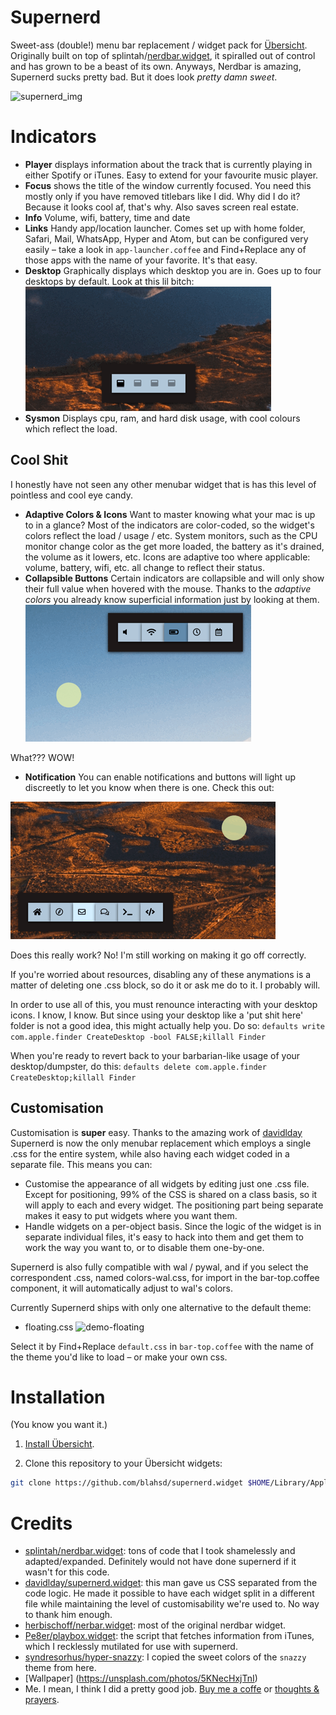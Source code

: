 # Supernerd

Sweet-ass (double!) menu bar replacement / widget pack for  [Übersicht](http://tracesof.net/uebersicht/). Originally built on top of  splintah/[nerdbar.widget](https://github.com/splintah/nerdbar.widget), it spiralled out of control and has grown to be a beast of its own. Anyways, Nerdbar is amazing, Supernerd sucks pretty bad. But it does look *pretty damn sweet*.

![supernerd_img](./demo/demo-standard.png)

# Indicators
* **Player**    displays information about the track that is currently playing in either Spotify or iTunes. Easy to extend for your favourite music player.
* **Focus**     shows the title of the window currently focused. You need this mostly only if you have removed titlebars like I did. Why did I do it? Because it looks cool af, that's why. Also saves screen real estate.
* **Info**      Volume, wifi, battery, time and date
* **Links**     Handy app/location launcher. Comes set up with home folder, Safari, Mail, WhatsApp, Hyper and Atom, but can be configured very easily – take a look in `app-launcher.coffee` and Find+Replace any of those apps with the name of your favorite. It's that easy.
* **Desktop**   Graphically displays which desktop you are in. Goes up to four desktops by default. Look at this lil bitch:
![demo-desktop](./demo/demo-desktop.gif)
* **Sysmon**    Displays cpu, ram, and hard disk usage, with cool colours which reflect the load.

## Cool Shit
I honestly have not seen any other menubar widget that is has this level of pointless and cool eye candy.

* **Adaptive Colors & Icons**   Want to master knowing what your mac is up to in a glance? Most of the indicators are color-coded, so the widget's colors reflect the load / usage / etc. System monitors, such as the CPU monitor change color as the get more loaded, the battery as it's drained, the volume as it lowers, etc. Icons are adaptive too where applicable: volume, battery, wifi, etc. all change to reflect their status.
* **Collapsible Buttons**       Certain indicators are collapsible and will only show their full value when hovered with the mouse. Thanks to the *adaptive colors* you already know superficial information just by looking at them.
![demo-animation](./demo/demo-animation.gif)

What??? WOW!

* **Notification**              You can enable notifications and buttons will light up discreetly to let you know when there is one. Check this out:

![demo-notification](./demo/demo-notification.gif)

Does this really work? No! I'm still working on making it go off correctly.

If you're worried about resources, disabling any of these anymations is a matter of deleting one .css block, so do it or ask me do to it. I probably will.

In order to use all of this, you must renounce interacting with your desktop icons. I know, I know. But since using your desktop like a 'put shit here' folder is not a good idea, this might actually help you. Do so:
`defaults write com.apple.finder CreateDesktop -bool FALSE;killall Finder`

When you're ready to revert back to your barbarian-like usage of your desktop/dumpster, do this:
`defaults delete com.apple.finder CreateDesktop;killall Finder`

## Customisation

Customisation is **super** easy. Thanks to the amazing work of [davidlday](https://github.com/davidlday) Supernerd is now the only menubar replacement which employs a single .css for the entire system, while also having each widget coded in a separate file. This means you can:
* Customise the appearance of all widgets by editing just one .css file. Except for positioning, 99% of the CSS is shared on a class basis, so it will apply to each and every widget. The positioning part being separate makes it easy to put widgets where you want them.
* Handle widgets on a per-object basis. Since the logic of the widget is in separate individual files, it's easy to hack into them and get them to work the way you want to, or to disable them one-by-one.

Supernerd is also fully compatible with wal / pywal, and if you select the correspondent .css, named colors-wal.css, for import in the bar-top.coffee component, it will automatically adjust to wal's colors.

Currently Supernerd ships with only one alternative to the default theme:
* floating.css
![demo-floating](./demo/demo-floating.png)

Select it by Find+Replace `default.css` in `bar-top.coffee` with the name of the theme you'd like to load – or make your own css.

# Installation
(You know you want it.)

1. [Install Übersicht](http://tracesof.net/uebersicht/).

2. Clone this repository to your Übersicht widgets:

```bash
git clone https://github.com/blahsd/supernerd.widget $HOME/Library/Application\ Support/Übersicht/widgets
```

# Credits
* [splintah/nerdbar.widget](https://github.com/splintah/nerdbar.widget): tons of code that I took shamelessly and adapted/expanded. Definitely would not have done supernerd if it wasn't for this code.
* [davidlday/supernerd.widget](https://github.com/davidlday/supernerd.widget): this man gave us CSS separated from the code logic. He made it possible to have each widget split in a different file while maintaining the level of customisability we're used to. No way to thank him enough.
* [herbischoff/nerbar.widget](https://github.com/herrbischoff/nerdbar.widget): most of the original nerdbar widget.
* [Pe8er/playbox.widget](https://github.com/Pe8er/Playbox.widget): the script that fetches information from iTunes, which I recklessly mutilated for use with supernerd.
* [syndresorhus/hyper-snazzy](https://github.com/sindresorhus/hyper-snazzy): I copied the sweet colors of the `snazzy` theme from here.
* [Wallpaper] (https://unsplash.com/photos/5KNecHxjTnI)
* Me. I mean, I think I did a pretty good job. [Buy me a coffe](https://www.patreon.com/blahsd) or [thoughts & prayers](https://www.thoughtsandprayersthegame.com).
